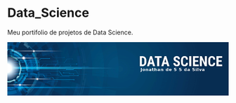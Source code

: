 # Data_Science
Meu portifolio de projetos de Data Science.

<p align = "center">
  <img src = "banner_git.png">
 </p>
